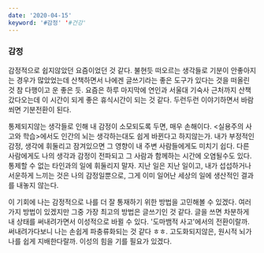 ```yaml
---
date: '2020-04-15'
keyword: '#감정' '#건강'
---
```


### 감정
감정적으로 쉽지않았던 요즘이었던 것 같다. 불현듯 떠오르는 생각들로 기분이 안좋아지는 경우가 많았었는데 산책하면서 나에겐 글쓰기라는 좋은 도구가 있다는 것을 떠올린 것 참 다행이고 운 좋은 듯. 요즘은 하루 마지막에 연인과 서울대 기숙사 근처까지 산책 갔다오는데 이 시간이 되게 좋은 휴식시간이 되는 것 같다. 두런두런 이야기하면서 바람쐬면 기분전환이 된다. 

통제되지않는 생각들로 인해 내 감정이 소모되도록 두면, 매우 손해이다. <실용주의 사고와 학습>에서도 인간의 뇌는 생각하는대도 쉽게 바뀐다고 하지않는가. 내가 부정적인 감정, 생각에 휘둘리고 잠겨있으면 그 영향이 내 주변 사람들에게도 미치기 쉽다. 다른 사람에게도 나의 생각과 감정이 전파되고 그 사람과 함께하는 시간에 오염될수도 있다. 통제할 수 없는 타인과의 일에 휘둘리지 말자. 지난 일은 지난 일이고, 내가 섭섭하거나 서운하게 느끼는 것은 나의 감정일뿐으로, 그게 이미 일어난 세상의 일에 생산적인 결과를 내놓지 않는다. 

이 기회에 나는 감정적으로 나를 더 잘 통재하기 위한 방법을 고민해볼 수 있겠다. 여러가지 방법이 있겠지만 그중 가장 최고의 방법은 글쓰기인 것 같다. 글을 쓰면 차분하게 내 상태를 써내려가면서 이성적으로 바뀔 수 있다. '도마뱀적 사고'에서의 전환이랄까. 써내려가다보니 나는 손쉽게 파충류화되는 것 같다 ㅎㅎ. 고도화되지않은, 원시적 뇌가 나를 쉽게 지배한다랄까. 이성의 힘을 기를 필요가 있겠다. 

